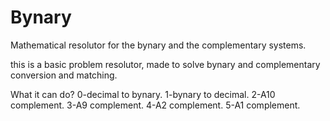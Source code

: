 # Bynary
Mathematical resolutor for the bynary and the complementary systems.

this is a basic problem resolutor, made to solve bynary and complementary conversion and matching.

What it can do?
0-decimal to bynary.
1-bynary to decimal.
2-A10 complement.
3-A9 complement.
4-A2 complement.
5-A1 complement.
